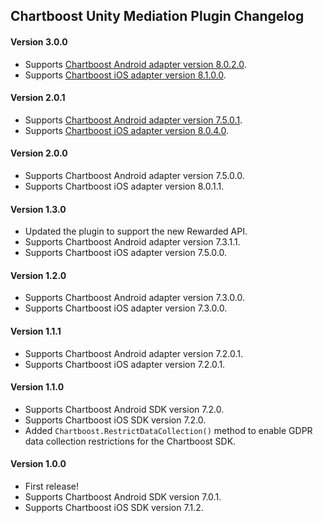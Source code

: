 ## Chartboost Unity Mediation Plugin Changelog

#### Version 3.0.0
- Supports [Chartboost Android adapter version 8.0.2.0](https://github.com/googleads/googleads-mobile-android-mediation/blob/master/ThirdPartyAdapters/chartboost/CHANGELOG.md#version-8020).
- Supports [Chartboost iOS adapter version 8.1.0.0](https://github.com/googleads/googleads-mobile-ios-mediation/blob/master/adapters/Chartboost/CHANGELOG.md#version-8100).

#### Version 2.0.1
- Supports [Chartboost Android adapter version 7.5.0.1](https://github.com/googleads/googleads-mobile-android-mediation/blob/master/ThirdPartyAdapters/chartboost/CHANGELOG.md#version-7501).
- Supports [Chartboost iOS adapter version 8.0.4.0](https://github.com/googleads/googleads-mobile-ios-mediation/blob/master/adapters/Chartboost/CHANGELOG.md#version-8040).

#### Version 2.0.0
- Supports Chartboost Android adapter version 7.5.0.0.
- Supports Chartboost iOS adapter version 8.0.1.1.

#### Version 1.3.0
- Updated the plugin to support the new Rewarded API.
- Supports Chartboost Android adapter version 7.3.1.1.
- Supports Chartboost iOS adapter version 7.5.0.0.

#### Version 1.2.0
- Supports Chartboost Android adapter version 7.3.0.0.
- Supports Chartboost iOS adapter version 7.3.0.0.

#### Version 1.1.1
- Supports Chartboost Android adapter version 7.2.0.1.
- Supports Chartboost iOS adapter version 7.2.0.1.

#### Version 1.1.0
- Supports Chartboost Android SDK version 7.2.0.
- Supports Chartboost iOS SDK version 7.2.0.
- Added `Chartboost.RestrictDataCollection()` method to enable GDPR data collection restrictions for the Chartboost SDK.

#### Version 1.0.0
- First release!
- Supports Chartboost Android SDK version 7.0.1.
- Supports Chartboost iOS SDK version 7.1.2.
